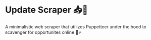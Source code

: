 # Update Scraper 📥🔧

A minimalistic web scraper that utilizes Puppetteer under the hood to scavenger for opportunites online 🚀⚡
